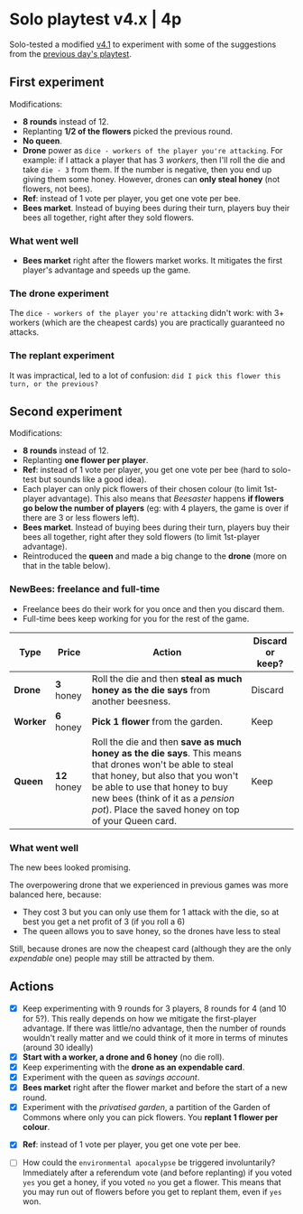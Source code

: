 # Solo playtest v4.x | 4p

Solo-tested a modified [v4.1](../versions/v4.1) to experiment with some of the suggestions from the [previous day's playtest](2017-05-10.md).


## First experiment

Modifications:

* **8 rounds** instead of 12.
* Replanting **1/2 of the flowers** picked the previous round.
* **No queen**.
* **Drone** power as `dice - workers of the player you're attacking`. For example: if I attack a player that has 3 *workers*, then I'll roll the die and take `die - 3` from them. If the number is negative, then you end up giving them some honey. However, drones can **only steal honey** (not flowers, not bees).
* **Ref**: instead of 1 vote per player, you get one vote per bee.
* **Bees market**. Instead of buying bees during their turn, players buy their bees all together, right after they sold flowers.

### What went well

* **Bees market** right after the flowers market works. It mitigates the first player's advantage and speeds up the game.

### The drone experiment 

The `dice - workers of the player you're attacking` didn't work: with 3+ workers (which are the cheapest cards) you are practically guaranteed no attacks.

### The replant experiment

It was impractical, led to a lot of confusion: `did I pick this flower this turn, or the previous?`


## Second experiment

Modifications:

* **8 rounds** instead of 12.
* Replanting **one flower per player**.
* **Ref**: instead of 1 vote per player, you get one vote per bee (hard to solo-test but sounds like a good idea).
* Each player can only pick flowers of their chosen colour (to limit 1st-player advantage). This also means that *Beesaster* happens **if flowers go below the number of players** (eg: with 4 players, the game is over if there are 3 or less flowers left).
* **Bees market**. Instead of buying bees during their turn, players buy their bees all together, right after they sold flowers (to limit 1st-player advantage).
* Reintroduced the **queen** and made a big change to the **drone** (more on that in the table below).

### NewBees: freelance and full-time

* Freelance bees do their work for you once and then you discard them. 
* Full-time bees keep working for you for the rest of the game.

Type | Price | Action | Discard or keep?
---- | ----- | ------ | ----------------
**Drone** | **3** honey | Roll the die and then **steal as much honey as the die says** from another beesness. | Discard
**Worker** | **6** honey | **Pick 1 flower** from the garden. | Keep
**Queen** | **12** honey | Roll the die and then **save as much honey as the die says**. This means that drones won't be able to steal that honey, but also that you won't be able to use that honey to buy new bees (think of it as a *pension pot*). Place the saved honey on top of your Queen card. | Keep

### What went well

The new bees looked promising.  

The overpowering drone that we experienced in previous games was more balanced here, because:

* They cost 3 but you can only use them for 1 attack with the die, so at best you get a net profit of 3 (if you roll a 6)
* The queen allows you to save honey, so the drones have less to steal

Still, because drones are now the cheapest card (although they are the only *expendable* one) people may still be attracted by them.


## Actions

- [x] Keep experimenting with 9 rounds for 3 players, 8 rounds for 4 (and 10 for 5?). This really depends on how we mitigate the first-player advantage. If there was little/no advantage, then the number of rounds wouldn't really matter and we could think of it more in terms of minutes (around 30 ideally)
- [x] **Start with a worker, a drone and 6 honey** (no die roll).
- [x] Keep experimenting with the **drone as an expendable card**.
- [x] Experiment with the queen as *savings account*. 
- [x] **Bees market** right after the flower market and before the start of a new round.
- [x] Experiment with the *privatised garden*, a partition of the Garden of Commons where only you can pick flowers. You **replant 1 flower per colour**.
* [x] **Ref**: instead of 1 vote per player, you get one vote per bee.
- [ ] How could the `environmental apocalypse` be triggered involuntarily? Immediately after a referendum vote (and before replanting) if you voted `yes` you get a honey, if you voted `no` you get a flower. This means that you may run out of flowers before you get to replant them, even if `yes` won.  